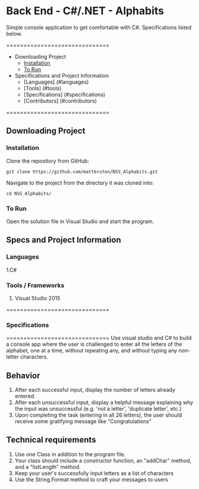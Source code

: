 # Back End - C#/.NET - Alphabits

Simple console application to get comfortable with C#. Specifications listed below.

==============================

- Downloading Project
    - [Installation](#installation)
    - [To Run](#torun)
- Specifications and Project Information
    - [Languages] (#languages)
    - [Tools] (#tools)
    - [Specifications] (#specifications)
    - [Contributors] (#contributors)

==============================

## Downloading Project

### Installation

Clone the repository from GitHub:

`git clone https://github.com/mattbruton/NSS_Alphabits.git`

Navigate to the project from the directory it was cloned into:

`cd NSS_Alphabits/`

### To Run

Open the solution file in Visual Studio and start the program.

## Specs and Project Information

### Languages

1.C#

### Tools / Frameworks

1. Visual Studio 2015

==============================
### Specifications
==============================
Use visual studio and C# to build a console app where the user is challenged to enter all the letters of the alphabet, one at a time, without repeating any, and without typing any non-letter characters.

## Behavior

1. After each successful input,  display the number of letters already entered.
1. After each unsuccessful input, display a helpful message explaining why the input was unsuccessful (e.g. 'not a letter', 'duplicate letter', etc.)
1. Upon completing the task (entering in all 26 letters), the user should receive some gratifying message like "Congratulations"

## Technical requirements

1. Use one Class in addition to the program file.
1. Your class should include a constructor function, an "addChar" method, and a "listLength" method.
1. Keep your user's successfully input letters as a list of characters
1. Use the String.Format method to craft your messages to users
